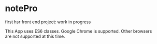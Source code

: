 # notePro
first hsr front end project: work in progress

This App uses ES6 classes. Google Chrome is supported. Other browsers are not supported at this time.

